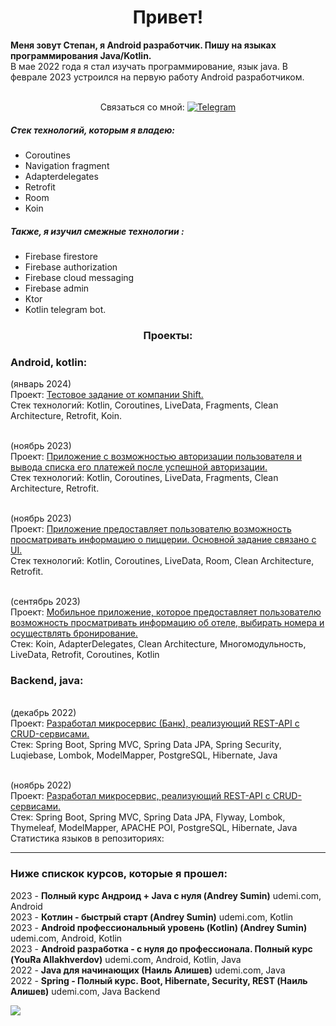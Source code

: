 
<div id="header" align="center">
<h1>Привет!</h1>
</div>

__Меня зовут Степан, я Android разработчик. Пишу на языках программирования Java/Kotlin.__
<br> В мае 2022 года я стал изучать программирование, язык java. В феврале 2023 устроился на первую работу Android разработчиком.
<center>
<br> Связаться со мной: 
<a href="https://t.me/StepanWxW">
<img src="https://img.shields.io/badge/Telegram-blue?style=for-the-badge&logo=telegram&logoColor=white" alt="Telegram"/>
</a></center>

<H5> Стек технологий, которым я владею:</H5>

* Coroutines
* Navigation fragment
* Adapterdelegates
* Retrofit
* Room
* Koin

<H5>Также, я изучил смежные технологии :</H5>

* Firebase firestore
* Firebase authorization
* Firebase cloud messaging
* Firebase admin
* Ktor
* Kotlin telegram bot.

<div id="header" align="center">
<h3>Проекты:</h3>
</div>

### Android, kotlin: ####

(январь 2024)
<br>Проект: [Тестовое задание от компании Shift.](https://github.com/StepanWxW/Shift)
<br>Стек технологий: Kotlin, Coroutines, LiveData, Fragments, Clean Architecture, Retrofit, Koin.

<br>(ноябрь 2023)
<br>Проект: [Приложение с возможностью авторизации пользователя и вывода списка его платежей после успешной авторизации.](https://github.com/StepanWxW/ListPay)
<br>Стек технологий: Kotlin, Coroutines, LiveData, Fragments, Clean Architecture, Retrofit.

<br>(ноябрь 2023)
<br>Проект: [Приложение предоставляет пользователю возможность просматривать информацию о пиццерии. Основной задание связано с UI.](https://github.com/StepanWxW/Pizza)
<br>Стек технологий: Kotlin, Coroutines, LiveData, Room, Clean Architecture, Retrofit.

<br>(сентябрь 2023)
<br>Проект: [Мобильное приложение, которое предоставляет пользователю возможность просматривать информацию об отеле, выбирать номера и осуществлять бронирование.](https://github.com/StepanWxW/Hotel)
<br>Стек: Koin, AdapterDelegates, Clean Architecture, Многомодульность, LiveData, Retrofit, Coroutines, Kotlin

### Backend, java: ###

<br>(декабрь 2022)
<br>Проект: [Разработал микросервис (Банк), реализующий REST-API с CRUD-сервисами.](https://github.com/StepanWxW/bankproject/tree/master/bankproject)
<br>Стек: Spring Boot, Spring MVC, Spring Data JPA, Spring Security, Luqiebase, Lombok, ModelMapper, PostgreSQL, Hibernate, Java

<br>(ноябрь 2022)
<br>Проект: [Разработал микросервис, реализующий REST-API с CRUD-сервисами.](https://github.com/StepanWxW/CourseModel)
<br>Стек: Spring Boot, Spring MVC, Spring Data JPA, Flyway, Lombok, Thymeleaf, ModelMapper, APACHE POI, PostgreSQL, Hibernate, Java
Статистика языков в репозиториях:

---
### Ниже спискок курсов, которые я прошел: ###

2023 - __Полный курс Андроид + Java с нуля (Andrey Sumin)__ udemi.com, Android
<br>2023 - __Котлин - быстрый старт (Andrey Sumin)__ udemi.com, Kotlin
<br>2023 - __Android профессиональный уровень (Kotlin) (Andrey Sumin)__ udemi.com, Android, Kotlin
<br>2023 - __Android разработка - с нуля до профессионала. Полный курс (YouRa Allakhverdov)__ udemi.com, Android, Kotlin, Java
<br>2022 - __Java для начинающих (Наиль Алишев)__ udemi.com, Java
<br>2022 - __Spring - Полный курс. Boot, Hibernate, Security, REST (Наиль Алишев)__ udemi.com, Java Backend



![](https://github-profile-summary-cards.vercel.app/api/cards/repos-per-language?username=StepanWxW&theme=solarized_dark)
